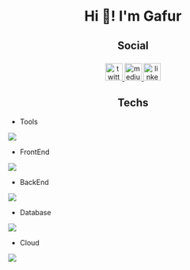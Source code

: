 <h1 align="center">Hi 👋! I'm Gafur</h1>

<h2 align="center">Social</h2>

###

<div align="center">
  <a href="https://twitter.com/0xgapil" target="_blank">
    <img src="https://img.shields.io/static/v1?message=Twitter&logo=twitter&label=&color=1DA1F2&logoColor=white&labelColor=&style=for-the-badge" height="35" alt="twitter logo"  />
  </a>
  <a href="https://medium.com/@gafurapil" target="_blank">
    <img src="https://img.shields.io/static/v1?message=Medium&logo=medium&label=&color=12100E&logoColor=white&labelColor=&style=for-the-badge" height="35" alt="medium logo"  />
  </a>
  <a href="https://tr.linkedin.com/in/gafurapil" target="_blank">
    <img src="https://img.shields.io/static/v1?message=LinkedIn&logo=linkedin&label=&color=0077B5&logoColor=white&labelColor=&style=for-the-badge" height="35" alt="linkedin logo"  />
  </a>
</div>

###

<h2 align="center">Techs</h2>

- Tools
<p align="left">
  <a href="https://skillicons.dev">
    <img src="https://skillicons.dev/icons?i=git,docker,postman,jest" />
  </a>
</p>

- FrontEnd
<p align="left">
  <a href="https://skillicons.dev">
    <img src="https://skillicons.dev/icons?i=html,css,js,react,vite,redux,sass,tailwind,bootstrap,materialui" />
  </a>
</p>

- BackEnd
<p align="left">
  <a href="https://skillicons.dev">
    <img src="https://skillicons.dev/icons?i=go,nodejs" />
  </a>
</p>

- Database
<p align="left">
  <a href="https://skillicons.dev">
    <img src="https://skillicons.dev/icons?i=mongodb,mysql,postgres" />
  </a>
</p>

- Cloud
<p align="left">
  <a href="https://skillicons.dev">
    <img src="https://skillicons.dev/icons?i=firebase,aws" />
  </a>
</p>

###

<br clear="both">



###


  


###
